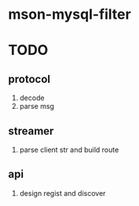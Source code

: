 # mson-mysql-filter

# TODO

## protocol

1. decode 
2. parse msg

## streamer

1. parse client str and build route 

## api 

1. design regist and discover
   
